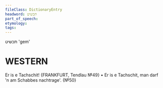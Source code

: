 ```yaml
---
fileClass: DictionaryEntry
headword: תּכשיט
part_of_speech: 
etymology: 
tags: 
---
```

תּכשיט
'gem'

WESTERN
========

Er is e Tachschit!
{FRANKFURT, Tendlau №49}
	•	Er is e Tachschit, man darf 'n am Schabbes nachtrage'. {№50}
